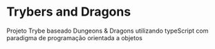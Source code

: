 # Trybers and Dragons
Projeto Trybe baseado Dungeons & Dragons utilizando typeScript com paradigma de programação orientada a objetos
